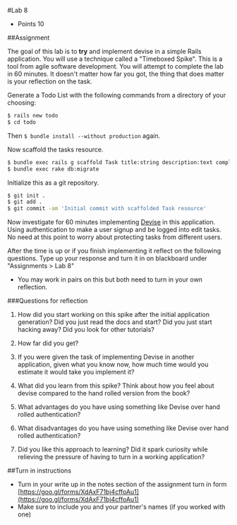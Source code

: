#Lab 8
* Points 10

##Assignment

The goal of this lab is to **try** and implement devise in a simple Rails
application. You will use a technique called a "Timeboxed Spike". This is a tool
from agile software development.  You will attempt to complete the lab in 60
minutes.  It doesn't matter how far you got, the thing that does matter is your
reflection on the task.

Generate a Todo List with the following commands from a directory of your choosing:

```bash
$ rails new todo
$ cd todo
```
Then ```$ bundle install --without production``` again.

Now scaffold the tasks resource.

```bash
$ bundle exec rails g scaffold Task title:string description:text completed:boolean
$ bundle exec rake db:migrate
```

Initialize this as a git repository.

```bash
$ git init .
$ git add .
$ git commit -am 'Initial commit with scaffolded Task resource'
```

Now investigate for 60 minutes implementing
[Devise](https://github.com/plataformatec/devise) in this application.  Using
authentication to make a user signup and be logged into edit tasks.  No need
at this point to worry about protecting tasks from different users.

After the time is up or if you finish implementing it reflect on the following
questions. Type up your response and turn it in on blackboard under
"Assignments > Lab 8"

* You may work in pairs on this but both need to turn in your own reflection.

###Questions for reflection

1) How did you start working on this spike after the initial application generation?
Did you just read the docs and start? Did you just start hacking away? Did you
look for other tutorials?

2) How far did you get?

3) If you were given the task of implementing Devise in another application,
given what you know now, how much time would you estimate it would take you
implement it?

4) What did you learn from this spike?  Think about how you feel about devise
compared to the hand rolled version from the book?

5) What advantages do you have using something like Devise over hand rolled authentication?

6) What disadvantages do you have using something like Devise over hand rolled authentication?

7) Did you like this approach to learning?  Did it spark curiosity while relieving
the pressure of having to turn in a working application?


##Turn in instructions
* Turn in your write up in the notes section of the assignment turn in form [https://goo.gl/forms/XdAxF71bj4cffoAu1](https://goo.gl/forms/XdAxF71bj4cffoAu1)
* Make sure to include you and your partner's names (if you worked with one)
